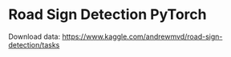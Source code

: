 # Road Sign Detection PyTorch

Download data: https://www.kaggle.com/andrewmvd/road-sign-detection/tasks

